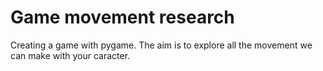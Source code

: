 # Game movement research
 Creating a game with pygame. The aim is to explore all the movement we can make with your caracter.
